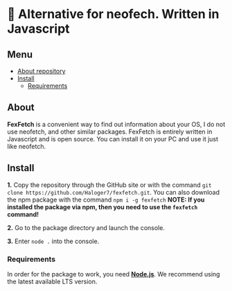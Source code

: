 
# 🤩 Alternative for neofech. Written in Javascript
## Menu
- [About repository](#About)
- [Install](#Install)
  - [Requirements](#Requirements)

## About
**FexFetch** is a convenient way to find out information about your OS, I do not use neofetch, and other similar packages. FexFetch is entirely written in Javascript and is open source. You can install it on your PC and use it just like neofetch.

## Install
**1.** Copy the repository through the GitHub site or with the command `git clone https://github.com/Haloger7/fexfetch.git`. You can also download the npm package with the command `npm i -g fexfetch`
**NOTE: If you installed the package via npm, then you need to use the `fexfetch` command!**

**2.** Go to the package directory and launch the console.

**3.** Enter `node .` into the console.

### Requirements
In order for the package to work, you need [**Node.js**](https://nodejs.org/en/). We recommend using the latest available LTS version.
